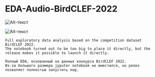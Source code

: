 # EDA-Audio-BirdCLEF-2022

![Alt-текст](https://i.postimg.cc/J7JTB3yD/2023-02-02-04-02-04.png)

![Alt-текст](https://i.postimg.cc/157Nm29p/2023-02-02-04-03-04.png)

```
Full exploratory data analysis based on the competition dataset BirdCLEF 2022.
The notebook turned out to be too big to place it directly, but the release makes it possible to launch it directly.

Полный EDA, основанный на данных конкурса BirdCLEF 2022.
Из-за большого размера jyputer notebook не вместился, но релиз позволяет полностью запустить код.
